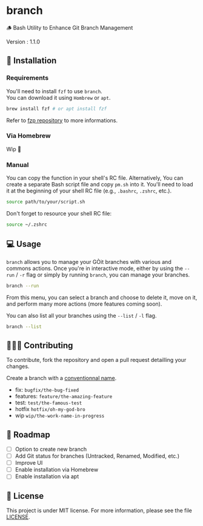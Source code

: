 # branch

🪵 Bash Utility to Enhance Git Branch Management

Version : 1.1.0

## 🚀 Installation

### Requirements

You'll need to install `fzf` to use `branch`.\
You can download it using `Hombrew` or `apt`.

```bash
brew install fzf # or apt install fzf
```

Refer to [fzp repository](https://github.com/junegunn/fzf) to more informations.

### Via Homebrew

Wip 🚧

### Manual

You can copy the function in your shell's RC file. Alternatively, You can create a separate Bash script file and copy `pm.sh` into it. You'll need to load it at the beginning of your shell RC file (e.g., `.bashrc`, `.zshrc`, etc.).

```bash
source path/to/your/script.sh
```

Don't forget to resource your shell RC file:

```bash
source ~/.zshrc
```

## 💻 Usage

`branch` allows you to manage your GÒit branches with various and commons actions. Once you're in interactive mode, either by using the `--run` / `-r` flag or simply by running `branch`, you can manage your branches.

```bash
branch --run
```

From this menu, you can select a branch and choose to delete it, move on it, and perform many more actions (more features coming soon).

You can also list all your branches using the `--list` / `-l` flag.

```bash
branch --list
```

## 🧑‍🤝‍🧑 Contributing

To contribute, fork the repository and open a pull request detailling your changes.

Create a branch with a [conventionnal name](https://tilburgsciencehub.com/building-blocks/collaborate-and-share-your-work/use-github/naming-git-branches/).

- fix: `bugfix/the-bug-fixed`
- features: `feature/the-amazing-feature`
- test: `test/the-famous-test`
- hotfix `hotfix/oh-my-god-bro`
- wip `wip/the-work-name-in-progress`

## 📌 Roadmap

- [ ] Option to create new branch
- [ ] Add Git status for branches (Untracked, Renamed, Modified, etc.)
- [ ] Improve UI
- [ ] Enable installation via Homebrew
- [ ] Enable installation via apt

## 📑 License

This project is under MIT license. For more information, please see the file [LICENSE](./LICENSE).
